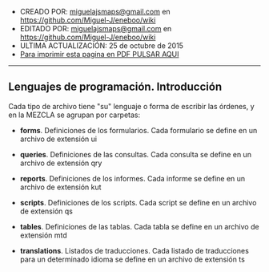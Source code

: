 * CREADO POR: miguelajsmaps@gmail.com en https://github.com/Miguel-J/eneboo/wiki
* EDITADO POR: miguelajsmaps@gmail.com en https://github.com/Miguel-J/eneboo/wiki
* ULTIMA ACTUALIZACIÓN: 25 de octubre de 2015
* [Para imprimir esta pagina en PDF PULSAR AQUI](https://gitprint.com/Miguel-J/eneboo/wiki/Lenguajes-de-programaci%C3%B3n.-Introducci%C3%B3n)

----

Lenguajes de programación. Introducción
-----------------------------

Cada tipo de archivo tiene "su" lenguaje o forma de escribir las órdenes, y en la MEZCLA se agrupan por carpetas:

* **forms**. Definiciones de los formularios. Cada formulario se define en un archivo de extensión ui

* **queries**. Definiciones de las consultas. Cada consulta se define en un archivo de extensión qry

* **reports**. Definiciones de los informes. Cada informe se define en un archivo de extensión kut

* **scripts**. Definiciones de los scripts. Cada script se define en un archivo de extensión qs

* **tables**. Definiciones de las tablas. Cada tabla se define en un archivo de extensión mtd

* **translations**. Listados de traducciones. Cada listado de traducciones para un determinado idioma se define en un archivo de extensión ts
